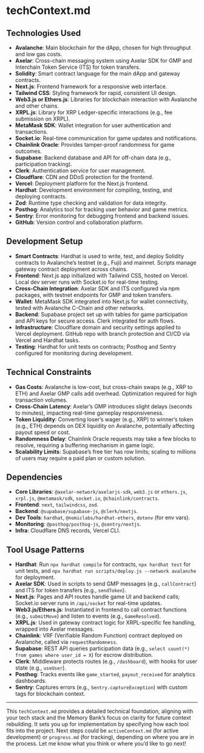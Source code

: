 # techContext.md

## Technologies Used
- **Avalanche**: Main blockchain for the dApp, chosen for high throughput and low gas costs.
- **Axelar**: Cross-chain messaging system using Axelar SDK for GMP and Interchain Token Service (ITS) for token transfers.
- **Solidity**: Smart contract language for the main dApp and gateway contracts.
- **Next.js**: Frontend framework for a responsive web interface.
- **Tailwind CSS**: Styling framework for rapid, consistent UI design.
- **Web3.js or Ethers.js**: Libraries for blockchain interaction with Avalanche and other chains.
- **XRPL.js**: Library for XRP Ledger-specific interactions (e.g., fee submission on XRPL).
- **MetaMask SDK**: Wallet integration for user authentication and transactions.
- **Socket.io**: Real-time communication for game updates and notifications.
- **Chainlink Oracle**: Provides tamper-proof randomness for game outcomes.
- **Supabase**: Backend database and API for off-chain data (e.g., participation tracking).
- **Clerk**: Authentication service for user management.
- **Cloudflare**: CDN and DDoS protection for the frontend.
- **Vercel**: Deployment platform for the Next.js frontend.
- **Hardhat**: Development environment for compiling, testing, and deploying contracts.
- **Zod**: Runtime type checking and validation for data integrity.
- **Posthog**: Analytics tool for tracking user behavior and game metrics.
- **Sentry**: Error monitoring for debugging frontend and backend issues.
- **GitHub**: Version control and collaboration platform.

## Development Setup
- **Smart Contracts**: Hardhat is used to write, test, and deploy Solidity contracts to Avalanche’s testnet (e.g., Fuji) and mainnet. Scripts manage gateway contract deployment across chains.
- **Frontend**: Next.js app initialized with Tailwind CSS, hosted on Vercel. Local dev server runs with Socket.io for real-time testing.
- **Cross-Chain Integration**: Axelar SDK and ITS configured via npm packages, with testnet endpoints for GMP and token transfers.
- **Wallet**: MetaMask SDK integrated into Next.js for wallet connectivity, tested with Avalanche C-Chain and other networks.
- **Backend**: Supabase project set up with tables for game participation and API keys for secure access. Clerk integrated for auth flows.
- **Infrastructure**: Cloudflare domain and security settings applied to Vercel deployment. GitHub repo with branch protection and CI/CD via Vercel and Hardhat tasks.
- **Testing**: Hardhat for unit tests on contracts; Posthog and Sentry configured for monitoring during development.

## Technical Constraints
- **Gas Costs**: Avalanche is low-cost, but cross-chain swaps (e.g., XRP to ETH) and Axelar GMP calls add overhead. Optimization required for high transaction volumes.
- **Cross-Chain Latency**: Axelar’s GMP introduces slight delays (seconds to minutes), impacting real-time gameplay responsiveness.
- **Token Liquidity**: Converting loser’s wager (e.g., XRP) to winner’s token (e.g., ETH) depends on DEX liquidity on Avalanche, potentially affecting payout speed or cost.
- **Randomness Delay**: Chainlink Oracle requests may take a few blocks to resolve, requiring a buffering mechanism in game logic.
- **Scalability Limits**: Supabase’s free tier has row limits; scaling to millions of users may require a paid plan or custom solution.

## Dependencies
- **Core Libraries**: `@axelar-network/axelarjs-sdk`, `web3.js` or `ethers.js`, `xrpl.js`, `@metamask/sdk`, `socket.io`, `@chainlink/contracts`.
- **Frontend**: `next`, `tailwindcss`, `zod`.
- **Backend**: `@supabase/supabase-js`, `@clerk/nextjs`.
- **Dev Tools**: `hardhat`, `@nomiclabs/hardhat-ethers`, `dotenv` (for env vars).
- **Monitoring**: `@posthog/posthog-js`, `@sentry/nextjs`.
- **Infra**: Cloudflare DNS records, Vercel CLI.

## Tool Usage Patterns
- **Hardhat**: Run `npx hardhat compile` for contracts, `npx hardhat test` for unit tests, and `npx hardhat run scripts/deploy.js --network avalanche` for deployment.
- **Axelar SDK**: Used in scripts to send GMP messages (e.g., `callContract`) and ITS for token transfers (e.g., `sendToken`).
- **Next.js**: Pages and API routes handle game UI and backend calls; Socket.io server runs in `/api/socket` for real-time updates.
- **Web3.js/Ethers.js**: Instantiated in frontend to call contract functions (e.g., `submitMove`) and listen to events (e.g., `GameResolved`).
- **XRPL.js**: Used in gateway contract logic for XRPL-specific fee handling, wrapped into Axelar messages.
- **Chainlink**: VRF (Verifiable Random Function) contract deployed on Avalanche, called via `requestRandomness`.
- **Supabase**: REST API queries participation data (e.g., `select count(*) from games where user_id = X`) for escrow distribution.
- **Clerk**: Middleware protects routes (e.g., `/dashboard`), with hooks for user state (e.g., `useUser`).
- **Posthog**: Tracks events like `game_started`, `payout_received` for analytics dashboards.
- **Sentry**: Captures errors (e.g., `Sentry.captureException`) with custom tags for blockchain context.

---

This `techContext.md` provides a detailed technical foundation, aligning with your tech stack and the Memory Bank’s focus on clarity for future context rebuilding. It sets you up for implementation by specifying how each tool fits into the project. Next steps could be `activeContext.md` (for active development) or `progress.md` (for tracking), depending on where you are in the process. Let me know what you think or where you’d like to go next!